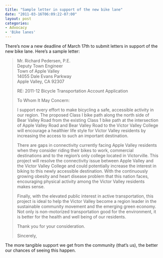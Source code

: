 ```yaml
---
title: "Sample letter in support of the new bike lane"
date: "2011-03-16T06:09:22-07:00"
layout: post
categories:
- Advocacy
- 'Bike lanes'
---
```


There’s now a new deadline of March 17th to submit letters in support of the new bike lane. Here’s a sample letter:

> Mr. Richard Pedersen, P.E.  
> Deputy Town Engineer  
> Town of Apple Valley  
> 14055 Dale Evans Parkway  
> Apple Valley, CA 92307
> 
> RE: 2011-12 Bicycle Transportation Account Application
> 
> To Whom It May Concern:
> 
> I support every effort to make bicycling a safe, accessible activity in our region. The proposed Class I bike path along the north side of Bear Valley Road from the existing Class 1 bike path at the intersection of Apple Valley Road and Bear Valley Road to the Victor Valley College will encourage a healthier life style for Victor Valley residents by increasing the access to such an important destination.
> 
> There are gaps in connectivity currently facing Apple Valley residents when they consider riding their bikes to work, commercial destinations and to the region’s only college located in Victorville. This project will resolve the connectivity issue between Apple Valley and the Victor Valley College and could potentially increase the interest in biking to this newly accessible destination. With the continuously growing obesity and heart disease problem that this nation faces, encouraging physical activity among the Victor Valley residents makes sense.
> 
> Finally, with the elevated public interest in active transportation, this project is ideal to help the Victor Valley become a region leader in the sustainable community movement and the emerging green economy. Not only is non-motorized transportation good for the environment, it is better for the health and well being of our residents.
> 
> Thank you for your consideration.
> 
> Sincerely,

The more tangible support we get from the community (that’s us), the better our chances of seeing this happen.